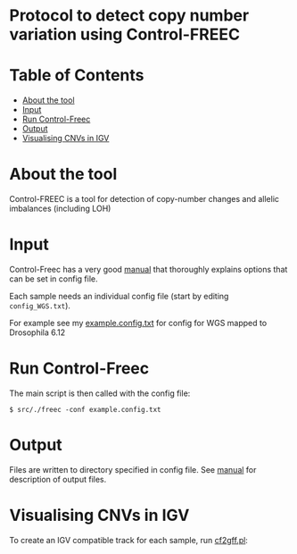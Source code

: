 # Protocol to detect copy number variation using Control-FREEC

# Table of Contents
* [About the tool](#about-the-tool)
* [Input](#input)
* [Run Control-Freec](#run-control-freec)
* [Output](#output)
* [Visualising CNVs in IGV](#visualising-cnvs-in-igv)

# About the tool
Control-FREEC is a tool for detection of copy-number changes and allelic imbalances (including LOH) 

# Input
Control-Freec has a very good [manual](http://boevalab.com/FREEC/tutorial.html#CONFIG) that thoroughly explains options that can be set in config file.

Each sample needs an individual config file (start by editing `config_WGS.txt`).

For example see my [example.config.txt](files/example.config.txt) for config for WGS mapped to Drosophila 6.12

# Run Control-Freec

The main script is then called with the config file:

`$ src/./freec -conf example.config.txt`

# Output

Files are written to directory specified in config file. See [manual](http://boevalab.com/FREEC/tutorial.html#OUTPUT) for description of output files.


# Visualising CNVs in IGV

To create an IGV compatible track for each sample, run [cf2gff.pl](script/cf2gff.pl):
